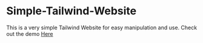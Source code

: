 # Simple-Tailwind-Website
This is a very simple Tailwind Website for easy manipulation and use.
Check out the demo <a href="https://simple-tailwind-website.vercel.app/">Here</a>

